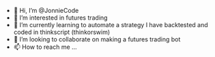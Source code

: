- 👋 Hi, I’m @JonnieCode
- 👀 I’m interested in futures trading
- 🌱 I’m currently learning to automate a strategy I have backtested and coded in thinkscript (thinkorswim)
- 💞️ I’m looking to collaborate on making a futures trading bot
- 📫 How to reach me ...

<!---
JonnieCode/JonnieCode is a ✨ special ✨ repository because its `README.md` (this file) appears on your GitHub profile.
You can click the Preview link to take a look at your changes.
--->
